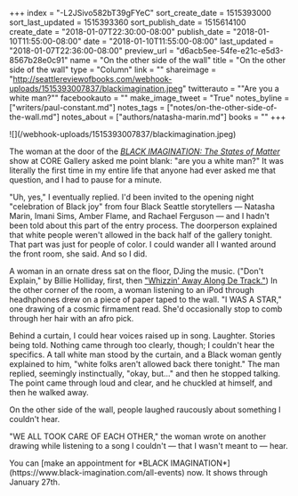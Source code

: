 +++
index = "-L2JSivo582bT39gFYeC"
sort_create_date = 1515393000
sort_last_updated = 1515393360
sort_publish_date = 1515614100
create_date = "2018-01-07T22:30:00-08:00"
publish_date = "2018-01-10T11:55:00-08:00"
date = "2018-01-10T11:55:00-08:00"
last_updated = "2018-01-07T22:36:00-08:00"
preview_url = "d6acb5ee-54fe-e21c-e5d3-8567b28e0c91"
name = "On the other side of the wall"
title = "On the other side of the wall"
type = "Column"
link = ""
shareimage = "http://seattlereviewofbooks.com/webhook-uploads/1515393007837/blackimagination.jpeg"
twitterauto = "\"Are you a white man?\""
facebookauto = ""
make_image_tweet = "True"
notes_byline = ["writers/paul-constant.md"]
notes_tags = ["notes/on-the-other-side-of-the-wall.md"]
notes_about = ["authors/natasha-marin.md"]
books = ""
+++
<p class="image">![](/webhook-uploads/1515393007837/blackimagination.jpeg)</p>

The woman at the door of the [*BLACK IMAGINATION: The States of Matter*](https://www.black-imagination.com/) show at CORE Gallery asked me point blank: "are you a white man?" It was literally the first time in my entire life that anyone had ever asked me that question, and I had to pause for a minute. 

"Uh, yes," I eventually replied. I'd been invited to the opening night "celebration of Black joy" from four Black Seattle storytellers — Natasha Marin, Imani Sims, Amber Flame, and Rachael Ferguson — and I hadn't been told about this part of the entry process. The doorperson explained that white people weren't allowed in the back half of the gallery tonight. That part was just for people of color. I could wander all I wanted around the front room, she said. And so I did.

A woman in an ornate dress sat on the floor, DJing the music. ("Don't Explain," by Billie Holliday, first, then ["Whizzin' Away Along De Track."](https://www.shazam.com/track/69228166/quintet-whizzin-away-along-de-track)) In the other corner of the room, a woman listening to an iPod through headhphones drew on a piece of paper taped to the wall. "I WAS A STAR," one drawing of a cosmic firmament read. She'd occasionally stop to comb through her hair with an afro pick.

Behind a curtain, I could hear voices raised up in song. Laughter. Stories being told. Nothing came through too clearly, though; I couldn't hear the specifics. A tall white man stood by the curtain, and a Black woman gently explained to him, "white folks aren't allowed back there tonight." The man replied, seemingly instinctually, "okay, but..." and then he stopped talking. The point came through loud and clear, and he chuckled at himself, and then he walked away. 

On the other side of the wall, people laughed raucously about something I couldn't hear. 

"WE ALL TOOK CARE OF EACH OTHER," the woman wrote on another drawing while listening to a song I couldn't — that I wasn't meant to — hear.

<p class="footer">You can [make an appointment for *BLACK IMAGINATION*](https://www.black-imagination.com/all-events) now. It shows through January 27th. 








